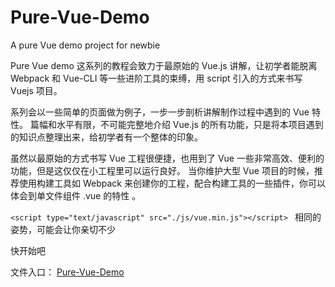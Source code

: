 # Pure-Vue-Demo
A pure Vue demo project for newbie


Pure Vue demo 这系列的教程会致力于最原始的 Vue.js 讲解，让初学者能脱离 Webpack 和 Vue-CLI 等一些进阶工具的束缚，用 script 引入的方式来书写 Vuejs 项目。


系列会以一些简单的页面做为例子，一步一步剖析讲解制作过程中遇到的 Vue 特性。
篇幅和水平有限，不可能完整地介绍 Vue.js 的所有功能，只是将本项目遇到的知识点整理出来，给初学者有一个整体的印象。


虽然以最原始的方式书写 Vue 工程很便捷，也用到了 Vue 一些非常高效、便利的功能，但是这仅仅在小工程里可以运行良好。
当你维护大型 Vue 项目的时候，推荐使用构建工具如 Webpack 来创建你的工程，配合构建工具的一些插件，你可以体会到单文件组件 .vue 的特性 。


`<script type="text/javascript" src="./js/vue.min.js"></script> `
相同的姿势，可能会让你亲切不少


快开始吧

文件入口： [Pure-Vue-Demo](https://shishixu.github.io/Pure-Vue-Demo/imdex.html)
